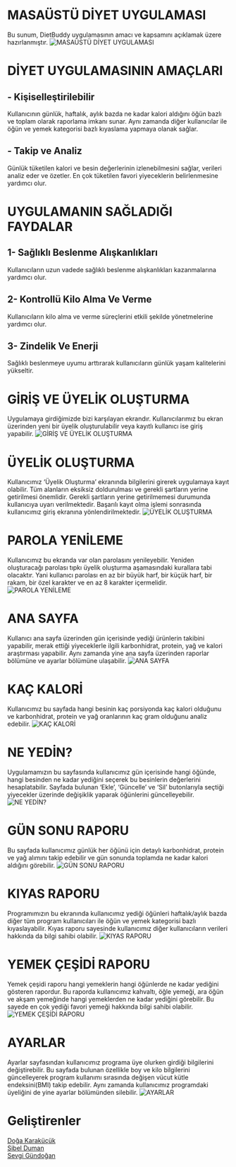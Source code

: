 # MASAÜSTÜ DİYET UYGULAMASI 
Bu sunum, DietBuddy uygulamasının amacı ve kapsamını açıklamak üzere hazırlanmıştır.
![MASAÜSTÜ DİYET UYGULAMASI](GitImages/Welcome.png)
# DİYET UYGULAMASININ AMAÇLARI
## - Kişiselleştirilebilir
Kullanıcının günlük, haftalık, aylık bazda ne kadar kalori aldığını öğün bazlı ve toplam olarak raporlama imkanı sunar.
Aynı zamanda diğer kullanıcılar ile öğün ve yemek kategorisi bazlı kıyaslama yapmaya olanak sağlar.
## - Takip ve Analiz
Günlük tüketilen kalori ve besin değerlerinin izlenebilmesini sağlar,
verileri analiz eder ve özetler. En çok tüketilen favori yiyeceklerin belirlenmesine yardımcı olur.
# UYGULAMANIN SAĞLADIĞI FAYDALAR
## 1-	Sağlıklı Beslenme Alışkanlıkları
Kullanıcıların uzun vadede sağlıklı beslenme alışkanlıkları kazanmalarına yardımcı olur.
## 2-	Kontrollü Kilo Alma Ve Verme
Kullanıcıların kilo alma ve verme süreçlerini etkili şekilde yönetmelerine yardımcı olur.
## 3-	Zindelik Ve Enerji
Sağlıklı beslenmeye uyumu arttırarak kullanıcıların günlük yaşam kalitelerini yükseltir.
# GİRİŞ VE ÜYELİK OLUŞTURMA
Uygulamaya girdiğimizde bizi karşılayan ekrandır.
Kullanıcılarımız bu ekran üzerinden yeni bir üyelik oluşturulabilir veya kayıtlı kullanıcı ise giriş yapabilir.
![GİRİŞ VE ÜYELİK OLUŞTURMA](GitImages/Login.png)
# ÜYELİK OLUŞTURMA
Kullanıcımız ‘Üyelik Oluşturma’ ekranında bilgilerini girerek uygulamaya kayıt olabilir. Tüm alanların eksiksiz doldurulması ve gerekli şartların yerine getirilmesi önemlidir. Gerekli şartların yerine getirilmemesi durumunda kullanıcıya uyarı verilmektedir.
Başarılı kayıt olma işlemi sonrasında kullanıcımız giriş ekranına yönlendirilmektedir.
![ÜYELİK OLUŞTURMA](GitImages/CreateAnAccount.png)
# PAROLA YENİLEME
Kullanıcımız bu ekranda var olan parolasını yenileyebilir. Yeniden oluşturacağı parolası tıpkı üyelik oluşturma aşamasındaki kurallara tabi olacaktır. Yani kullanıcı parolası en az bir büyük harf, bir küçük harf, bir rakam, bir özel karakter ve en az 8 karakter içermelidir.
![PAROLA YENİLEME](GitImages/UpdatePassword.png)
# ANA SAYFA
Kullanıcı ana sayfa üzerinden gün içerisinde yediği ürünlerin takibini yapabilir, merak ettiği yiyeceklerle ilgili karbonhidrat, protein, yağ ve kalori araştırması yapabilir. Aynı zamanda yine ana sayfa üzerinden raporlar bölümüne ve ayarlar bölümüne
ulaşabilir.
![ANA SAYFA](GitImages/HomePage.png)
# KAÇ KALORİ
Kullanıcımız bu sayfada hangi besinin kaç porsiyonda kaç kalori olduğunu ve karbonhidrat, protein ve yağ oranlarının kaç gram olduğunu analiz edebilir.
![KAÇ KALORİ](GitImages/HowMAnyCalories.png)
# NE YEDİN?
Uygulamamızın bu sayfasında kullanıcımız gün içerisinde hangi öğünde, hangi besinden ne kadar yediğini seçerek bu besinlerin değerlerini hesaplatabilir. Sayfada bulunan ‘Ekle’, ‘Güncelle’ ve ‘Sil’ butonlarıyla seçtiği yiyecekler üzerinde
değişiklik yaparak öğünlerini güncelleyebilir.
![NE YEDİN?](GitImages/WhatDidYouEat.png)
# GÜN SONU RAPORU
Bu sayfada kullanıcımız günlük her öğünü için detaylı karbonhidrat, protein ve yağ alımını takip edebilir ve gün sonunda toplamda ne kadar kalori aldığını görebilir.
![GÜN SONU RAPORU](GitImages/EndOfDayReport.png)
# KIYAS RAPORU
Programımızın bu ekranında kullanıcımız yediği öğünleri haftalık/aylık bazda diğer tüm program kullanıcıları ile öğün ve yemek kategorisi bazlı kıyaslayabilir.
Kıyas raporu sayesinde kullanıcımız diğer kullanıcıların verileri hakkında da bilgi sahibi olabilir.
![KIYAS RAPORU](GitImages/BenchmarkReport.png)
# YEMEK ÇEŞİDİ RAPORU
Yemek çeşidi raporu hangi yemeklerin hangi öğünlerde ne kadar yediğini gösteren rapordur.
Bu raporda kullanıcımız kahvaltı, öğle yemeği, ara öğün ve akşam yemeğinde hangi yemeklerden ne kadar yediğini görebilir. Bu sayede en çok yediği favori yemeği hakkında bilgi sahibi olabilir.
![YEMEK ÇEŞİDİ RAPORU](GitImages/FoodTypeReport.png)
# AYARLAR
Ayarlar sayfasından kullanıcımız programa üye olurken girdiği bilgilerini değiştirebilir.
Bu sayfada bulunan özellikle boy ve kilo bilgilerini güncelleyerek program kullanımı sırasında değişen vücut kütle endeksini(BMI) takip edebilir.
Aynı zamanda kullanıcımız programdaki üyeliğini de yine ayarlar bölümünden silebilir.
![AYARLAR](GitImages/Settings.png)
# Geliştirenler
<a href="https://github.com/dogakarakucuk" target="_blank">Doğa Karaküçük</a>
<br/>
<a href="https://github.com/sibelDuman" target="_blank">Sibel Duman</a>
<br/>
<a href="https://github.com/Sevgigundogan" target="_blank">Sevgi Gündoğan</a>
